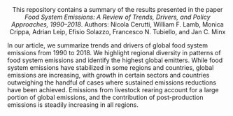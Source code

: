 <center>This repository contains a summary of the results presented in the paper <i>Food System Emissions: A Review of Trends, Drivers, and Policy Approaches, 1990–2018</i>.
Authors: Nicola Cerutti, William F. Lamb, Monica Crippa, Adrian Leip, Efisio Solazzo, Francesco N. Tubiello, and Jan C. Minx</center>

In our article, we summarize trends and drivers of global food system emissions from 1990 to 2018. We highlight regional diversity in patterns of food system emissions and identify the highest global emitters. While food system emissions have stabilized in some regions and countries, global emissions are increasing, with growth in certain sectors and countries outweighing the handful of cases where sustained emissions reductions have been achieved. Emissions from livestock rearing account for a large portion of global emissions, and the contribution of post-production emissions is steadily increasing in all regions.

